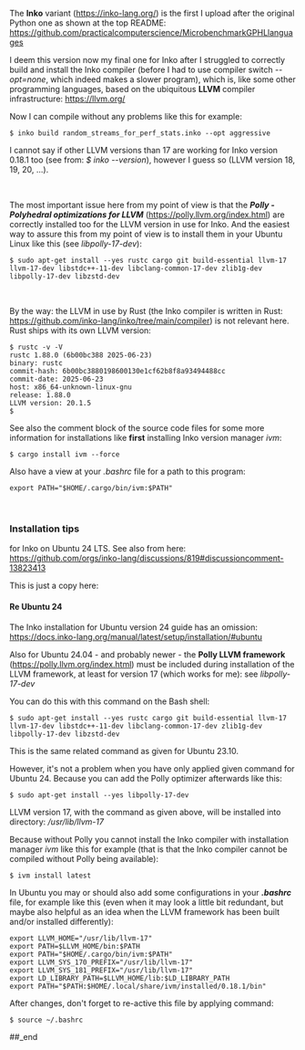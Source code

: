 The **Inko** variant (https://inko-lang.org/) is the first I upload after the original Python one as shown at the top README: https://github.com/practicalcomputerscience/MicrobenchmarkGPHLlanguages

I deem this version now my final one for Inko after I struggled to correctly build and install the Inko compiler (before I had to use compiler switch _--opt=none_, which indeed makes a slower program), which is, like some other programming languages, based on the ubiquitous **LLVM** compiler infrastructure: https://llvm.org/

Now I can compile without any problems like this for example:

```
$ inko build random_streams_for_perf_stats.inko --opt aggressive
```

I cannot say if other LLVM versions than 17 are working for Inko version 0.18.1 too (see from: _$ inko --version_), however I guess so (LLVM version 18, 19, 20, ...).

<br/>

The most important issue here from my point of view is that the _**Polly - Polyhedral optimizations for LLVM**_ (https://polly.llvm.org/index.html) are correctly installed too for the LLVM version in use for Inko. And the easiest way to assure this from my point of view is to install them in your Ubuntu Linux like this (see _libpolly-17-dev_):

```
$ sudo apt-get install --yes rustc cargo git build-essential llvm-17 llvm-17-dev libstdc++-11-dev libclang-common-17-dev zlib1g-dev libpolly-17-dev libzstd-dev
```

<br/>

By the way: the LLVM in use by Rust (the Inko compiler is written in Rust: https://github.com/inko-lang/inko/tree/main/compiler) is not relevant here. Rust ships with its own LLVM version:

```
$ rustc -v -V
rustc 1.88.0 (6b00bc388 2025-06-23)
binary: rustc
commit-hash: 6b00bc3880198600130e1cf62b8f8a93494488cc
commit-date: 2025-06-23
host: x86_64-unknown-linux-gnu
release: 1.88.0
LLVM version: 20.1.5
$
```

See also the comment block of the source code files for some more information for installations like **first** installing Inko version manager _ivm_:

```
$ cargo install ivm --force
```

Also have a view at your _.bashrc_ file for a path to this program:

```
export PATH="$HOME/.cargo/bin/ivm:$PATH"
```


<br/>

### Installation tips

for Inko on Ubuntu 24 LTS. See also from here: https://github.com/orgs/inko-lang/discussions/819#discussioncomment-13823413

This is just a copy here:

#### Re Ubuntu 24

The Inko installation for Ubuntu version 24 guide has an omission: https://docs.inko-lang.org/manual/latest/setup/installation/#ubuntu

Also for Ubuntu 24.04 - and probably newer - the **Polly LLVM framework** (https://polly.llvm.org/index.html) must be included during installation of the LLVM framework, at least for version 17 (which works for me): see _libpolly-17-dev_

You can do this with this command on the Bash shell:  

`$ sudo apt-get install --yes rustc cargo git build-essential llvm-17 llvm-17-dev libstdc++-11-dev libclang-common-17-dev zlib1g-dev libpolly-17-dev libzstd-dev
`

This is the same related command as given for Ubuntu 23.10.

However, it's not a problem when you have only applied given command for Ubuntu 24. Because you can add the Polly optimizer afterwards like this:

`$ sudo apt-get install --yes libpolly-17-dev
`

LLVM version 17, with the command as given above, will be installed into directory: _/usr/lib/llvm-17_

Because without Polly you cannot install the Inko compiler with installation manager _ivm_ like this for example (that is that the Inko compiler cannot be compiled without Polly being available):

`$ ivm install latest
`

In Ubuntu you may or should also add some configurations in your _**.bashrc**_ file, for example like this (even when it may look a little bit redundant, but maybe also helpful as an idea when the LLVM framework has been built and/or installed differently):

```
export LLVM_HOME="/usr/lib/llvm-17"
export PATH=$LLVM_HOME/bin:$PATH
export PATH="$HOME/.cargo/bin/ivm:$PATH"
export LLVM_SYS_170_PREFIX="/usr/lib/llvm-17"
export LLVM_SYS_181_PREFIX="/usr/lib/llvm-17"
export LD_LIBRARY_PATH=$LLVM_HOME/lib:$LD_LIBRARY_PATH
export PATH="$PATH:$HOME/.local/share/ivm/installed/0.18.1/bin"
```

After changes, don't forget to re-active this file by applying command: 

`$ source ~/.bashrc
`

##_end
